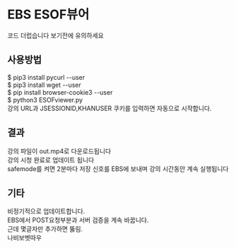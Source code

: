 # EBS ESOF뷰어
코드 더럽습니다 보기전에 유의하세요
## 사용방법
$ pip3 install pycurl --user  
$ pip3 install wget --user  
$ pip install browser-cookie3 --user  
$ python3 ESOFviewer.py   
강의 URL과 JSESSIONID,KHANUSER 쿠키를 입력하면 자동으로 시작합니다.  
## 결과
강의 파일이 out.mp4로 다운로드됩니다   
강의 시청 완료로 업데이트 됩니다   
safemode를 켜면 2분마다 저장 신호를 EBS에 보내며 강의 시간동안 계속 실행됩니다  
## 기타
비정기적으로 업데이트합니다.  
EBS에서 POST요청부분과 서버 검증을 계속 바꿉니다.   
근데 몇글자만 추가하면 뚫림.  
나비보벳따우  